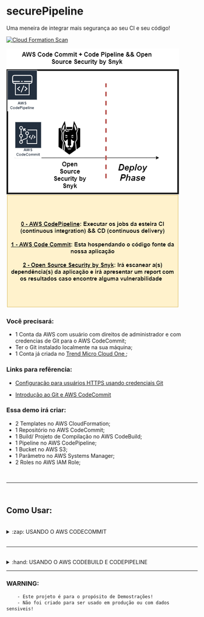 # securePipeline
Uma meneira de integrar mais segurança ao seu CI e seu código!

[![Cloud Formation Scan](https://github.com/SecurityForCloudBuilders/securePipeline/actions/workflows/templatescanner.yml/badge.svg?branch=main)](https://github.com/SecurityForCloudBuilders/securePipeline/actions/workflows/templatescanner.yml)

<img src="img/Snyk-CodePipeline.png" alt="snykpipe"> </img>

### Você precisará:

-   1 Conta da AWS com usuário com direitos de administrador e com credencias de Git para o AWS CodeCommit;
-   Ter o Git instalado localmente na sua máquina; 
-   1 Conta já criada no <a href="https://cloudone.trendmicro.com/"> Trend Micro Cloud One </a>; 

### Links para refêrencia:

- <a href="https://docs.aws.amazon.com/codecommit/latest/userguide/setting-up-gc.html"> Configuração para usuários HTTPS usando credenciais Git </a>

- <a href="https://docs.aws.amazon.com/codecommit/latest/userguide/getting-started.html#getting-started-create-commit"> Introdução ao Git e AWS CodeCommit </a>

### Essa demo irá criar:

-   2 Templates no AWS CloudFormation;
-   1 Repositório no AWS CodeCommit;
-   1 Build/ Projeto de Compilação no AWS CodeBuild;
-   1 Pipeline no AWS CodePipeline;
-   1 Bucket no AWS S3;
-   1 Parâmetro no AWS Systems Manager;
-   2 Roles no AWS IAM Role;


<br />

<hr />

<br />

## Como Usar:

<br />

<details>
  <summary>:zap: USANDO O AWS CODECOMMIT</summary>

<br />

## Caso você já tenha algum repositório no CodeCommit, pode pular essa etapa e testar o seu código já existente.

<br />

1- Clone o Repositório para a sua máquina: https://github.com/SecurityForCloudBuilders/Protect-a-Vulnerable-WebApplication.git

    git clone https://github.com/SecurityForCloudBuilders/Protect-a-Vulnerable-WebApplication.git

2- Execute o template codecommit.repository.template.yaml na Console da AWS -> Cloud Formation

<img src="img/t1.PNG" alt="codecommitFormation"> </img>

<img src="img/t2.PNG" alt="nomepilha"> </img>

<img src="img/t3.PNG" alt="tags"> </img>

<img src="img/t4.PNG" alt="criarpilha"> </img>

2.5- Espere até que essa Stack apareça como "CREATE_COMPLETE"

<img src="img/t5.PNG" alt="createcomplete"> </img>

3- Vá até o serviço "CodeCommit", nele irá aparecer um novo repositório vazio chamado "MyVulnerableApp"

<img src="img/t6.PNG" alt="servicecodecommit"> </img>

4- Nessa mesma tela, do lado direito do nome desse repo, clique no botão azul "HTTPS" que aparece abaixo da frase "Clonar URL"

<img src="img/t7.PNG" alt="repo"> </img>

5- Também Clone esse Repositório para a sua máquina. Copie todo o conteúdo do primeiro repo (Protect-a-Vulnerable-WebApplication) e cole nesse diretório/ repositório (MyVulnerableApp)

<img src="img/t8.PNG" alt="diretorio"> </img>

6- Faça o push para o AWS CodeCommit do repositório (MyVulnerableApp)

    git add .

    git commit -m "My first Commit"

    git push

</details>

<br />

<hr />

<br />

<details>
  <summary>:hand: USANDO O AWS CODEBUILD E CODEPIPELINE </summary>

7- Agora, faça o deploy do template "main.pipeline.template.yaml". Para isso, vá até o serviço do "Cloud Formation"

<img src="img/t9.PNG" alt="pipeformation"> </img>

8.5- Esse template precisa que você providencie 2 parâmetros. O primeiro é o seu <a href="https://support.snyk.io/hc/en-us/articles/360004008258-Authenticate-the-CLI-with-your-account#UUID-4f46843c-174d-f448-cadf-893cfd7dd858_UUID-cc337985-30e2-aac4-db7d-934b7e25134b"> Snyk Token </a> (Consegue encontrar ele na console do Open Source Security) e o outro é o nome do seu repositório, que no nosso caso (e se você estiver seguindo ele) é MyVulnerableApp

<img src="img/t10.PNG" alt="param"> </img>

<img src="img/t11.PNG" alt="iamcreate"> </img>

7.5- Espere até que essa Stack apareça como "CREATE_COMPLETE"

<img src="img/t12.PNG" alt="createcomplete"> </img>

8- Para ver o resultado do Scan, vá ate o serviço "CodePipeline", para isso, nessa mesma tela do Cloud Formation e no template que acabou de ser criado, clique na aba "Saída" ou "Outputs", e clique no link que aparece ao lado do nome "SecurePipeline"

<img src="img/t17.PNG" alt="templateoutputs"> </img>

9- Você será redirecionado para o Pipeline criado que já está sendo executado. Na segunda etapa com o nome "Scan-The-Code-With-Snyk-CLI", clique em detalhes 

<img src="img/t14.PNG" alt="startpipe"> </img>

<img src="img/t15.PNG" alt="goingpipe"> </img>

10- Você será redirecionado para o "CodeBuild" e diretamente na compilação onde acontece o escaneamento do código. Vá atá as últimas linhas do Log da Compilação.

11- Nessas últimas linhas verá que foi gerado um link "Explore this snapshot at https://app.snyk.io/org/mais-alguma-coisa-aqui", copie esse link e cole no seu navegador. 

<img src="img/t16.PNG" alt="resultscan"> </img>

12- O report com os findings estará todo detalhado nele. 

<img src="img/t18.png" alt="snyk"> </img>

</details>

<hr />

### WARNING:

        - Este projeto é para o propósito de Demostrações! 
        - Não foi criado para ser usado em produção ou com dados sensiveis!
